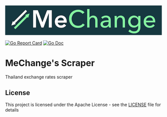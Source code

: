 ![alt tag](MeChange_logo.png)

[![Go Report Card](https://goreportcard.com/badge/github.com/MeChange/scraper?style=flat-square)](https://goreportcard.com/report/github.com/MeChange/scraper)
[![Go Doc](https://img.shields.io/badge/godoc-reference-blue.svg?style=flat-square)](http://godoc.org/github.com/MeChange/scraper)

# MeChange's Scraper

Thailand exchange rates scraper

## License

This project is licensed under the Apache License - see the [LICENSE](LICENSE) file for details